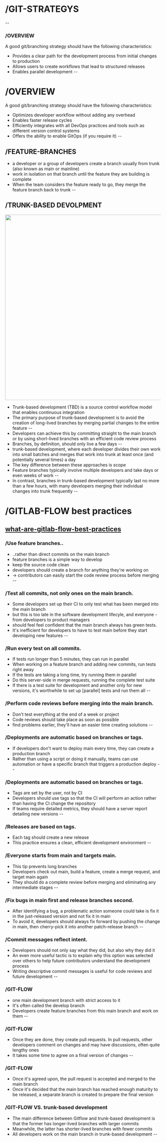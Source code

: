 # /GIT-STRATEGYS
--
### /OVERVIEW
A good git/branching strategy should have the following characteristics:
* Provides a clear path for the development process from initial changes to production <!-- .element: class="fragment fade-up" -->
* Allows users to create workflows that lead to structured releases <!-- .element: class="fragment fade-up" -->
* Enables parallel development <!-- .element: class="fragment fade-up" -->
--
# /OVERVIEW
A good git/branching strategy should have the following characteristics:
* Optimizes developer workflow without adding any overhead <!-- .element: class="fragment fade-up" -->
* Enables faster release cycles <!-- .element: class="fragment fade-up" -->
* Efficiently integrates with all DevOps practices and tools such as different version control systems <!-- .element: class="fragment fade-up" -->
* Offers the ability to enable GitOps (if you require it) <!-- .element: class="fragment fade-up" -->
--
## /FEATURE-BRANCHES
* a developer or a group of developers create a branch usually from trunk (also known as main or mainline) <!-- .element: class="fragment fade-up" -->
* work in isolation on that branch until the feature they are building is complete <!-- .element: class="fragment fade-up" -->
* When the team considers the feature ready to go, they merge the feature branch back to trunk <!-- .element: class="fragment fade-up" -->
--
## /TRUNK-BASED DEVOLPMENT
[<img src="https://statusneo.com/wp-content/uploads/2022/12/Beginners%20Guide%20to%20Trunk-Based%20Development.png" width="600"/>](www.google.com)
* Trunk-based development (TBD) is a source control workflow model that enables continuous integration <!-- .element: class="fragment fade-up" -->
* The primary purpose of trunk-based development is to avoid the creation of long-lived branches by merging partial changes to the entire feature <!-- .element: class="fragment fade-up" -->
--
* Developers can achieve this by committing straight to the main branch or by using short-lived branches with an efficient code review process <!-- .element: class="fragment fade-up" -->
* Branches, by definition, should only live a few days <!-- .element: class="fragment fade-up" -->
--
* trunk-based development, where each developer divides their own work into small batches and merges that work into trunk at least once (and potentially several times) a day <!-- .element: class="fragment fade-up" -->
* The key difference between these approaches is scope <!-- .element: class="fragment fade-up" -->
* Feature branches typically involve multiple developers and take days or even weeks of work <!-- .element: class="fragment fade-up" -->
--
* In contrast, branches in trunk-based development typically last no more than a few hours, with many developers merging their individual changes into trunk frequently <!-- .element: class="fragment fade-up" -->
--
# /GITLAB-FLOW best practices
[what-are-gitlab-flow-best-practices](https://about.gitlab.com/topics/version-control/what-are-gitlab-flow-best-practices/)
--
### /Use feature branches..
* ..rather than direct commits on the main branch <!-- .element: class="fragment fade-up" -->
* feature branches is a simple way to develop <!-- .element: class="fragment fade-up" -->
* keep the source code clean <!-- .element: class="fragment fade-up" -->
* developers should create a branch for anything they're working on <!-- .element: class="fragment fade-up" -->
* -> contributors can easily start the code review process before merging <!-- .element: class="fragment fade-up" -->
--
### /Test all commits, not only ones on the main branch.
* Some developers set up their CI to only test what has been merged into the main branch <!-- .element: class="fragment fade-up" -->
* but this is too late in the software development lifecyle, and everyone - from developers to product managers <!-- .element: class="fragment fade-up" -->
* should feel feel confident that the main branch always has green tests.
* It's inefficient for developers to have to test main before they start developing new features <!-- .element: class="fragment fade-up" -->
--
### /Run every test on all commits.
* If tests run longer than 5 minutes, they can run in parallel <!-- .element: class="fragment fade-up" -->
* When working on a feature branch and adding new commits, run tests right away <!-- .element: class="fragment fade-up" -->
* If the tests are taking a long time, try running them in parallel <!-- .element: class="fragment fade-up" -->
* Do this server-side in merge requests, running the complete test suite <!-- .element: class="fragment fade-up" -->
* If there is a test suite for development and another only for new versions, it's worthwhile to set up [parallel] tests and run them all <!-- .element: class="fragment fade-up" -->
--
### /Perform code reviews before merging into the main branch.
* Don't test everything at the end of a week or project <!-- .element: class="fragment fade-up" -->
* Code reviews should take place as soon as possible <!-- .element: class="fragment fade-up" -->
* find problems earlier, they'll have an easier time creating solutions <!-- .element: class="fragment fade-up" -->
--
### /Deployments are automatic based on branches or tags.
* If developers don't want to deploy main every time, they can create a production branch <!-- .element: class="fragment fade-up" -->
* Rather than using a script or doing it manually, teams can use automation or have a specific branch that triggers a production deploy <!-- .element: class="fragment fade-up" -->
--
### /Deployments are automatic based on branches or tags.
* Tags are set by the user, not by CI <!-- .element: class="fragment fade-up" -->
* Developers should use tags so that the CI will perform an action rather than having the CI change the repository <!-- .element: class="fragment fade-up" -->
* If teams require detailed metrics, they should have a server report detailing new versions <!-- .element: class="fragment fade-up" -->
--
### /Releases are based on tags.
* Each tag should create a new release <!-- .element: class="fragment fade-up" -->
* This practice ensures a clean, efficient development environment <!-- .element: class="fragment fade-up" -->
--
### /Everyone starts from main and targets main.
* This tip prevents long branches <!-- .element: class="fragment fade-up" -->
* Developers check out main, build a feature, create a merge request, and target main again <!-- .element: class="fragment fade-up" -->
* They should do a complete review before merging and eliminating any intermediate stages <!-- .element: class="fragment fade-up" -->
--
### /Fix bugs in main first and release branches second.
* After identifying a bug, a problematic action someone could take is fix it in the just-released version and not fix it in main <!-- .element: class="fragment fade-up" -->
* To avoid it, developers should always fix forward by pushing the change in main, then cherry-pick it into another patch-release branch <!-- .element: class="fragment fade-up" -->
--
### /Commit messages reflect intent.
* Developers should not only say what they did, but also why they did it <!-- .element: class="fragment fade-up" -->
* An even more useful tactic is to explain why this option was selected over others to help future contributors understand the development process <!-- .element: class="fragment fade-up" -->
* Writing descriptive commit messages is useful for code reviews and future development <!-- .element: class="fragment fade-up" -->
--
### /GIT-FLOW
* one main development branch with strict access to it <!-- .element: class="fragment fade-up" -->
* It's often called the develop branch <!-- .element: class="fragment fade-up" -->
* Developers create feature branches from this main branch and work on them <!-- .element: class="fragment fade-up" -->
--
### /GIT-FLOW
* Once they are done, they create pull requests. In pull requests, other developers comment on changes and may have discussions, often quite lengthy ones <!-- .element: class="fragment fade-up" -->
* It takes some time to agree on a final version of changes <!-- .element: class="fragment fade-up" -->
--
### /GIT-FLOW
* Once it's agreed upon, the pull request is accepted and merged to the main branch <!-- .element: class="fragment fade-up" -->
*  Once it's decided that the main branch has reached enough maturity to be released, a separate branch is created to prepare the final version <!-- .element: class="fragment fade-up" -->
### /GIT-FLOW VS. trunk-based development
* The main difference between Gitflow and trunk-based development is that the former has longer-lived branches with larger commits <!-- .element: class="fragment fade-up" -->
* Meanwhile, the latter has shorter-lived branches with fewer commits <!-- .element: class="fragment fade-up" -->
* All developers work on the main branch in trunk-based development <!-- .element: class="fragment fade-up" -->
--